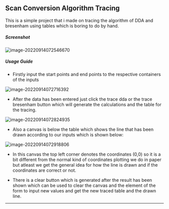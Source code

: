 ## Scan Conversion Algorithm Tracing

This is a simple project that i made on tracing the algorithm of DDA and bresenham using tables which is boring to do by hand.

##### Screenshot

![image-20220914072546670](/home/sulavbaral/snap/typora/72/.config/Typora/typora-user-images/image-20220914072546670.png)

##### Usage Guide

* Firstly input the start points and end points to the respective containers of the inputs 

![image-20220914072716392](/home/sulavbaral/snap/typora/72/.config/Typora/typora-user-images/image-20220914072716392.png)

* After the data has been entered just click the trace dda or the trace bresenham button which will generate the calculations and the table for the tracing.

![image-20220914072824935](/home/sulavbaral/snap/typora/72/.config/Typora/typora-user-images/image-20220914072824935.png)

* Also a canvas is below the table which shows the line that has been drawn according to our inputs which is shown below:

![image-20220914072918806](/home/sulavbaral/snap/typora/72/.config/Typora/typora-user-images/image-20220914072918806.png)

* In this canvas the top left corner denotes the coordinates (0,0) so it is a bit different from the normal kind of coordinates plotting we do in paper but atleast we get the general idea for how the line is drawn and if the coordinates are correct or not.

* There is a clear button which is generated after the result has been shown which can be used to clear the canvas and the element of the form to input new values and get the new traced table and the drawn line.

---

